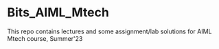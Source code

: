 # Bits_AIML_Mtech
This repo contains lectures and some assignment/lab solutions for AIML Mtech course, Summer'23
